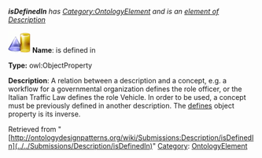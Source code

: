 ___isDefinedIn__ has [Category:OntologyElement](../../Category/OntologyElement "Category:OntologyElement") and is an [element of](../../Property/ElementOf "Property:ElementOf") [Description](../../Submissions/Description "Submissions:Description")_


  




[![ObjectProperty](../../images/thumb/c/c3/ObjectProperty.gif/45px-ObjectProperty.gif)](../../Image/ObjectProperty.gif "ObjectProperty")
__Name__: is defined in 


__Type:__ owl:ObjectProperty 


__Description__: A relation between a description and a concept, e.g. a workflow for a governmental
organization defines the role officer, or the Italian Traffic Law defines the role Vehicle. In order to be
used, a concept must be previously defined in another description. The  [defines](../../Submissions/Description/defines "Submissions:Description/defines") object property is its inverse. 





Retrieved from "[http://ontologydesignpatterns.org/wiki/Submissions:Description/isDefinedIn](../../Submissions/Description/isDefinedIn)"
 [Category](http://ontologydesignpatterns.org/wiki/Special:Categories "Special:Categories"): [OntologyElement](../../Category/OntologyElement "Category:OntologyElement")
